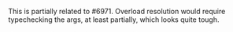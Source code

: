 This is partially related to #6971. Overload resolution would require typechecking the args, at least partially, which looks quite tough.
